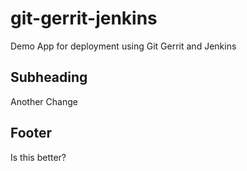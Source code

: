 # git-gerrit-jenkins
Demo App for deployment using Git Gerrit and Jenkins

## Subheading
Another Change

## Footer
Is this better?
